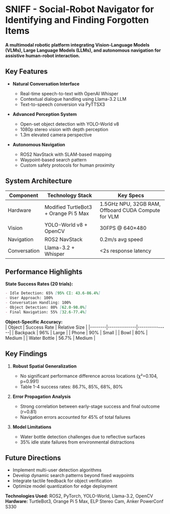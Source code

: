 # SNIFF - Social-Robot Navigator for Identifying and Finding Forgotten Items  
**A multimodal robotic platform integrating Vision-Language Models (VLMs), Large Language Models (LLMs), and autonomous navigation for assistive human-robot interaction.**

## Key Features  
- **Natural Conversation Interface**  
  - Real-time speech-to-text with OpenAI Whisper  
  - Contextual dialogue handling using Llama-3.2 LLM  
  - Text-to-speech conversion via PyTTSX3  

- **Advanced Perception System**  
  - Open-set object detection with YOLO-World v8  
  - 1080p stereo vision with depth perception  
  - 1.3m elevated camera perspective  

- **Autonomous Navigation**  
  - ROS2 NavStack with SLAM-based mapping  
  - Waypoint-based search pattern  
  - Custom safety protocols for human proximity  

## System Architecture  
| Component | Technology Stack | Key Specs |
|-----------|------------------|-----------|
| Hardware | Modified TurtleBot3 + Orange Pi 5 Max | 1.5GHz NPU, 32GB RAM, Offboard CUDA Compute for VLM |
| Vision | YOLO-World v8 + OpenCV | 30FPS @ 640×480 |
| Navigation | ROS2 NavStack | 0.2m/s avg speed |
| Conversation | Llama-3.2 + Whisper | <2s response latency |

## Performance Highlights  
**State Success Rates (20 trials):**  
```markdown
- Idle Detection: 65% [95% CI: 43.6-86.4%]
- User Approach: 100% 
- Conversation Handling: 100%
- Object Detection: 80% [62.0-98.0%] 
- Final Navigation: 55% [32.6-77.4%]
```

**Object-Specific Accuracy:**  
| Object | Success Rate | Relative Size |
|--------|--------------|---------------|
| Backpack | 96% | Large |
| Phone | 90% | Small |
| Bowl | 80% | Medium |
| Water Bottle | 56.7% | Medium |

## Key Findings  
1. **Robust Spatial Generalization**  
   - No significant performance difference across locations (χ²=0.104, p=0.991)  
   - Table 1-4 success rates: 86.7%, 85%, 68%, 80%  

2. **Error Propagation Analysis**  
   - Strong correlation between early-stage success and final outcome (r=0.81)  
   - Navigation errors accounted for 45% of total failures  

3. **Model Limitations**  
   - Water bottle detection challenges due to reflective surfaces  
   - 35% idle state failures from environmental distractions  

## Future Directions  
- Implement multi-user detection algorithms  
- Develop dynamic search patterns beyond fixed waypoints  
- Integrate tactile feedback for object verification  
- Optimize model quantization for edge deployment  

**Technologies Used:** ROS2, PyTorch, YOLO-World, Llama-3.2, OpenCV  
**Hardware:** TurtleBot3, Orange Pi 5 Max, ELP Stereo Cam, Anker PowerConf S330  
